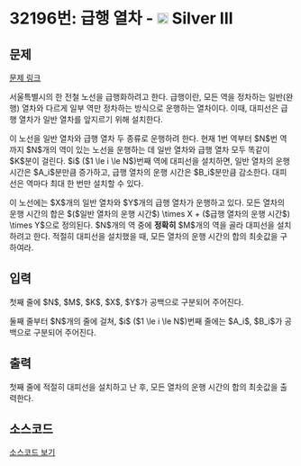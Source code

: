 # 32196번: 급행 열차 - <img src="https://static.solved.ac/tier_small/8.svg" style="height:20px" /> Silver III

<!-- performance -->

<!-- 문제 제출 후 깃허브에 푸시를 했을 때 제출한 코드의 성능이 입력될 공간입니다.-->

<!-- end -->

## 문제

[문제 링크](https://boj.kr/32196)


<p>서울특별시의 한 전철 노선을 급행화하려고 한다. 급행이란, 모든 역을 정차하는 일반(완행) 열차와 다르게 일부 역만 정차하는 방식으로 운행하는 열차이다. 이때, 대피선은 급행 열차가 일반 열차를 앞지르기 위해 설치한다.</p>

<p>이 노선을 일반 열차와 급행 열차 두 종류로 운행하려 한다. 현재 1번 역부터 $N$번 역까지 $N$개의 역이 있는 노선을 운행하는 데 일반 열차와 급행 열차 모두 똑같이 $K$분이 걸린다. $i$ ($1 \le i \le N$)번째 역에 대피선을 설치하면, 일반 열차의 운행 시간은 $A_i$분만큼 증가하고, 급행 열차의 운행 시간은 $B_i$분만큼 감소한다. 대피선은 역마다 최대 한 번만 설치할 수 있다.</p>

<p>이 노선에는 $X$개의 일반 열차와 $Y$개의 급행 열차가 운행하고 있다. 모든 열차의 운행 시간의 합은 $($일반 열차의 운행 시간$) \times X + ($급행 열차의 운행 시간$) \times Y$으로 정의된다. $N$개의 역 중에 <strong>정확히</strong> $M$개의 역을 골라 대피선을 설치하려고 한다. 적절히 대피선을 설치했을 때, 모든 열차의 운행 시간의 합의 최솟값을 구하여라.</p>



## 입력


<p>첫째 줄에 $N$, $M$, $K$, $X$, $Y$가 공백으로 구분되어 주어진다.</p>

<p>둘째 줄부터 $N$개의 줄에 걸쳐, $i$ ($1 \le i \le N$)번째 줄에는 $A_i$, $B_i$가 공백으로 구분되어 주어진다.</p>



## 출력


<p>첫째 줄에 적절히 대피선을 설치하고 난 후, 모든 열차의 운행 시간의 합의 최솟값을 출력한다.</p>



## 소스코드

[소스코드 보기](급행%20열차.cpp)